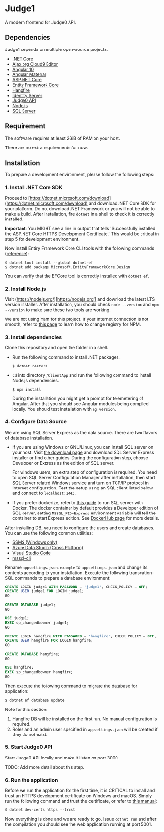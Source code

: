 ﻿# Judge1

A modern frontend for Judge0 API.

## Dependencies

Judge1 depends on multiple open-source projects:

- [.NET Core](https://dotnet.microsoft.com/)
- [Ajax.org Cloud9 Editor](https://ace.c9.io/)
- [Angular 10](https://angular.io/)
- [Angular Material](https://material.angular.io/)
- [ASP.NET Core](https://github.com/dotnet/aspnetcore)
- [Entity Framework Core](https://github.com/dotnet/efcore)
- [Hangfire](https://www.hangfire.io/)
- [Identity Server](https://identityserver.io/)
- [Judge0 API](https://github.com/judge0/api)
- [Node.js](https://nodejs.org/)
- [SQL Server](https://www.microsoft.com/en-us/sql-server)

## Requirement

The software requires at least 2GiB of RAM on your host.

There are no extra requirements for now.

## Installation

To prepare a development environment, please follow the following steps:

### 1. Install .NET Core SDK

Proceed to [https://dotnet.microsoft.com/download](https://dotnet.microsoft.com/download) and download .NET Core SDK for your platform. Do not download .NET Framework or you will not be able to make a build. After installation, fire `dotnet` in a shell to check it is correctly installed.

**Important**: You MIGHT see a line in output that tells 'Successfully installed the ASP.NET Core HTTPS Development Certificate.' This would be critical in step 5 for development environment.

Now install Entiry Framework Core CLI tools with the following commands ([reference](https://docs.microsoft.com/en-us/ef/core/miscellaneous/cli/dotnet)):

```shell
$ dotnet tool install --global dotnet-ef
$ dotnet add package Microsoft.EntityFrameworkCore.Design
```

You can verify that the EFCore tool is correctly installed with `dotnet ef`.

### 2. Install Node.js

Visit (https://nodejs.org/)[https://nodejs.org/] and download the latest LTS version installer. After installation, you should check `node --version` and `npm --version` to make sure these two tools are working.

We are not using Yarn for this project. If your Internet connection is not smooth, refer to [this page](https://developer.aliyun.com/mirror/NPM) to learn how to change registry for NPM.

### 3. Install dependencies

Clone this repository and open the folder in a shell.

- Run the following command to install .NET packages.
  ```shell
  $ dotnet restore
  ```
- `cd` into directory `/ClientApp` and run the following command to install Node.js dependencies.
  ```shell
  $ npm install
  ```
  During the installation you might get a prompt for telemetering of Angular. After that you should see Angular modules being compiled locally. You should test installation with `ng version`.

### 4. Configure Data Source

We are using SQL Server Express as the data source. There are two flavors of database installation.

- If you are using Windows or GNU/Linux, you can install SQL server on your host. Visit [the download page](https://www.microsoft.com/en-us/sql-server/sql-server-downloads) and download SQL Server Express installer or find other guides. During the configuration step, choose Developer or Express as the edition of SQL server.
  
  For windows users, an extra step of configuration is required. You need to open SQL Server Configuration Manager after installation, then start SQL Server related Windows service and turn on TCP/IP protocol in Internet configuration. Test the setup using an SQL client listed below and connect to `localhost:1443`.

- If you prefer dockerize, refer to [this guide](https://docs.microsoft.com/en-us/sql/linux/quickstart-install-connect-docker) to run SQL server with Docker. The docker container by default provides a Developer edition of SQL server, setting `MSSQL_PID=Express` environment variable will tell the container to start Express edition. See [DockerHub page](https://hub.docker.com/_/microsoft-mssql-server) for more details.

After installing DB, you need to configure the users and create databases. You can use the following common utilities:

- [SSMS (Windows only)](https://docs.microsoft.com/en-us/sql/linux/sql-server-linux-manage-ssms)
- [Azure Data Studio (Cross Platform)](https://docs.microsoft.com/en-us/sql/azure-data-studio/what-is)
- [Visual Studio Code](https://docs.microsoft.com/en-us/sql/linux/sql-server-linux-develop-use-vscode)
- [mssql-cli](https://github.com/dbcli/mssql-cli/blob/master/doc/usage_guide.md)

Rename `appsettings.json.example` to `appsettings.json` and change its contents according to your installation. Execute the following transcation-SQL commands to prepare a database environment:

```SQL
CREATE LOGIN judge1 WITH PASSWORD = 'judge1', CHECK_POLICY = OFF;
CREATE USER judge1 FOR LOGIN judge1;
GO

CREATE DATABASE judge1;
GO

USE judge1;
EXEC sp_changedbowner judge1;
GO

CREATE LOGIN hangfire WITH PASSWORD = 'hangfire', CHECK_POLICY = OFF;
CREATE USER hangfire FOR LOGIN hangfire;
GO

CREATE DATABASE hangfire;
GO

USE hangfire;
EXEC sp_changedbowner hangfire;
GO
```

Then execute the following command to migrate the database for application:

```shell
$ dotnet ef database update
```

Note for this section:

1. Hangfire DB will be installed on the first run. No manual configuration is required.
2. Roles and an admin user specified in `appsettings.json` will be created if they do not exist.

### 5. Start Judge0 API

Start Judge0 API locally and make it listen on port 3000.

TODO: Add more detail about this step.

### 6. Run the application

Before we run the application for the first time, it is CRITICAL to install and trust an HTTPS development certificate on Windows and macOS. Simply run the following command and trust the certificate, or refer to [this manual](https://docs.microsoft.com/en-us/aspnet/core/security/enforcing-ssl):

```shell
$ dotnet dev-certs https --trust
```

Now everything is done and we are ready to go. Issue `dotnet run` and after the compilation you should see the web application running at port 5001.
